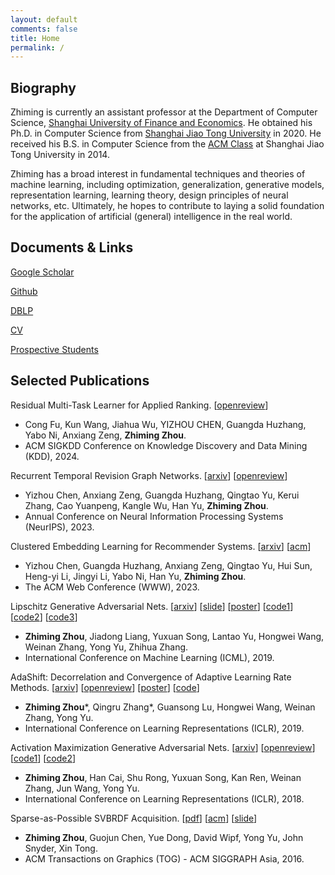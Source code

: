 ```yaml
---
layout: default
comments: false
title: Home
permalink: /
---
```


## Biography

Zhiming is currently an assistant professor at the Department of Computer Science, [Shanghai University of Finance and Economics](http://english.sufe.edu.cn/). He obtained his Ph.D. in Computer Science from [Shanghai Jiao Tong University](http://en.sjtu.edu.cn/) in 2020. He received his B.S. in Computer Science from the [ACM Class](https://acm.sjtu.edu.cn/home) at Shanghai Jiao Tong University in 2014.

Zhiming has a broad interest in fundamental techniques and theories of machine learning, including optimization, generalization, generative models, representation learning, learning theory, design principles of neural networks, etc. Ultimately, he hopes to contribute to laying a solid foundation for the application of artificial (general) intelligence in the real world. 

## Documents & Links

[Google Scholar](https://scholar.google.com/citations?user=b8YJ1EMAAAAJ&hl=en)

[Github](https://github.com/ZhimingZhou)

[DBLP](https://dblp.org/pid/56/321.html)

[CV](https://raw.githubusercontent.com/ZhimingZhou/zhimingzhou.github.io/master/assets/Zhiming_Zhou_Resume.pdf) 

[Prospective Students](https://zhimingzhou.github.io/Posts/Prospective-Students/)

## Selected Publications 

Residual Multi-Task Learner for Applied Ranking.
  \[[openreview](https://openreview.net/forum?id=dOWWNW9CJ3)\]
- Cong Fu, Kun Wang, Jiahua Wu, YIZHOU CHEN, Guangda Huzhang, Yabo Ni, Anxiang Zeng, **Zhiming Zhou**.
- ACM SIGKDD Conference on Knowledge Discovery and Data Mining (KDD), 2024.


Recurrent Temporal Revision Graph Networks. 
  \[[arxiv](https://arxiv.org/abs/2309.12694)\]
  \[[openreview](https://openreview.net/forum?id=B3UDx1rNOy)\]
- Yizhou Chen, Anxiang Zeng, Guangda Huzhang, Qingtao Yu, Kerui Zhang, Cao Yuanpeng, Kangle Wu, Han Yu, **Zhiming Zhou**.
- Annual Conference on Neural Information Processing Systems (NeurIPS), 2023.


Clustered Embedding Learning for Recommender Systems.
  \[[arxiv](https://arxiv.org/abs/2302.01478)\]
  \[[acm](https://dl.acm.org/doi/abs/10.1145/3543507.3583362)\]
- Yizhou Chen, Guangda Huzhang, Anxiang Zeng, Qingtao Yu, Hui Sun, Heng-yi Li, Jingyi Li, Yabo Ni, Han Yu, **Zhiming Zhou**.
- The ACM Web Conference (WWW), 2023.


Lipschitz Generative Adversarial Nets. 
  \[[arxiv](https://arxiv.org/abs/1902.05687)\] 
  \[[slide](https://icml.cc/media/Slides/icml/2019/halla(11-14-00)-11-15-10-4628-lipschitz_gener.pdf)\] 
  \[[poster](https://s3.amazonaws.com/postersession.ai/ee90cc20-a261-4aee-b28f-899891a90be3.pdf)\] 
  \[[code1](https://github.com/ZhimingZhou/AdaShift-LGANs-MaxGP-refactored)\]
  \[[code2](https://github.com/ZhimingZhou/LGANs-for-reproduce)\]
  \[[code3](https://github.com/ZhimingZhou/MaxGP-MaxAL-for-reproduce)\]
- **Zhiming Zhou**, Jiadong Liang, Yuxuan Song, Lantao Yu, Hongwei Wang, Weinan Zhang, Yong Yu, Zhihua Zhang.
- International Conference on Machine Learning (ICML), 2019.


AdaShift: Decorrelation and Convergence of Adaptive Learning Rate Methods. 
  \[[arxiv](https://arxiv.org/abs/1810.00143)\] 
  \[[openreview](https://openreview.net/forum?id=HkgTkhRcKQ)\] 
  \[[poster](https://s3.amazonaws.com/postersession.ai/bd0f7f0b-ecaa-4164-aeb6-d0cf181cc27b.jpg)\] 
  \[[code](https://github.com/ZhimingZhou/AdaShift-LGANs-MaxGP-refactored)\]
- **Zhiming Zhou**\*, Qingru Zhang\*, Guansong Lu, Hongwei Wang, Weinan Zhang, Yong Yu.
- International Conference on Learning Representations (ICLR), 2019. 


Activation Maximization Generative Adversarial Nets. 
  \[[arxiv](https://arxiv.org/abs/1703.02000)\] 
  \[[openreview](https://openreview.net/forum?id=HyyP33gAZ&noteId=HyyP33gAZ)\] 
  \[[code1](https://github.com/ZhimingZhou/AM-GANs-refactored)\] 
  \[[code2](https://github.com/ZhimingZhou/AM-GANs-for-reproduce)\]
- **Zhiming Zhou**, Han Cai, Shu Rong, Yuxuan Song, Kan Ren, Weinan Zhang, Jun Wang, Yong Yu.
- International Conference on Learning Representations (ICLR), 2018.


Sparse-as-Possible SVBRDF Acquisition. 
  \[[pdf](http://yuedong.shading.me/project/sparsesvbrdf/sparsesvbrdf.pdf)\] 
  \[[acm](https://dl.acm.org/doi/10.1145/2980179.2980247)\] 
  \[[slide](https://drive.google.com/file/d/16gUKZoQH4HiQ61gEQ-YFs6v9WTEOSixf/view?usp=sharing)\]
- **Zhiming Zhou**, Guojun Chen, Yue Dong, David Wipf, Yong Yu, John Snyder, Xin Tong.
- ACM Transactions on Graphics (TOG) - ACM SIGGRAPH Asia, 2016.






<!--
- <details><summary>Click to expand a brief introduction.</summary>We significantly reduce the number of images required for spatially-varying surface reflectance (SVBRDF) acquisition, by solving an exact low-rank representation and chasing an extreme sparsity. The number of images required dropped from thousands to tens, and high-quality SVBRDF acquisition from a single image became possible for the first time.</details>
-->

<!--
- <details><summary>Click to expand a brief introduction.</summary>We study the convergence issue of Adam optimizer. With the proposed concept *net update factor*, we showed that the key issue in Adam lies in its biased adaptive learning rate caused by the correlation between the adaptive term v_t and the current gradient g_t, and a temporal shift operation is proposed to solve such an issue. Our new understanding of the role of v_t also free v_t from its traditional update rule, leading to more interesting variants. Particularly, with dimension reduction operation in v_t, we achieve the so-called adaptive learning rate SGD, which removes the global gradient scale but keeps the relative scales.</details>
-->

<!--
- <details><summary>Click to expand a brief introduction.</summary>We study how class labels interact with GANs training when introduced and how it improves the sample quality of GANs. Based on the analysis, an improved method for leveraging class labels in GANs has been proposed. An interesting relationship among popular variants of GANs that leverage class labels, including the proposed AM-GANs, is revealed.</details>
-->

<!--
- <details><summary>Click to expand a brief introduction.</summary>We study the cause of training instability of GANs from the perspective of the gradient of the optimal discriminative function. Under a generalized formulation of GANs, we show that: (1) GANs with unregularized discriminative function space generally does not guarantee its convergence, suffering from a *gradient uninformativeness issue*; (2) Lipschitz regularization in the discriminative function space can generally resolve this issue and guarantee the convergence of GANs. This leads to a new family of GANs named Lipschitz GANs. All tested instances of this family consistently outperform WGANs in experiments.</details>
-->
